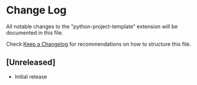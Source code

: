 # Change Log

All notable changes to the "python-project-template" extension will be documented in this file.

Check [Keep a Changelog](http://keepachangelog.com/) for recommendations on how to structure this file.

## [Unreleased]

- Initial release